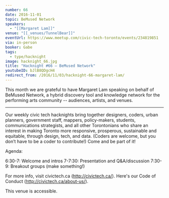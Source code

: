 ```yaml
---
number: 66
date: 2016-11-01
topic: BeMused Network
speakers:
  - "[[Margaret Lam]]"
venue: "[[_venues/TunnelBear]]"
eventUrl: https://www.meetup.com/civic-tech-toronto/events/234819851
via: in-person
booker: Gabe
tags:
  - type/hacknight
image: hacknight_66.jpg
title: "Hacknight #66 – BeMused Network"
youtubeID: bJlB8QDgcH4
redirect_from: /2016/11/03/hacknight-66-margaret-lam/
---
```


This month we are grateful to have Margaret Lam speaking on behalf of BeMused Network, a hybrid discovery tool and knowledge network for the performing arts community -- audiences, artists, and venues.

---

Our weekly civic tech hacknights bring together designers, coders, urban planners, government staff, mappers, policy-makers, students, communications strategists, and all other Torontonians who share an interest in making Toronto more responsive, prosperous, sustainable and equitable, through design, tech, and data. (Coders are welcome, but you don’t have to be a coder to contribute!) Come and be part of it!

Agenda:

6:30-7: Welcome and intros
7-7:30: Presentation and Q&A/discussion
7:30-9: Breakout groups (make something!)

For more info, visit civictech.ca (http://civictech.ca/). Here's our Code of Conduct (http://civictech.ca/about-us/).

This venue is accessible.